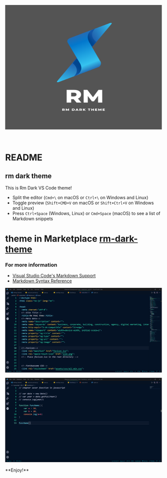 <p align="center"><img width="600px" height="400px" src="images/logo.png"></p>

<p><br></p>

# README
## rm dark theme
This is Rm Dark VS Code theme!

* Split the editor (`Cmd+\` on macOS or `Ctrl+\` on Windows and Linux)
* Toggle preview (`Shift+CMD+V` on macOS or `Shift+Ctrl+V` on Windows and Linux)
* Press `Ctrl+Space` (Windows, Linux) or `Cmd+Space` (macOS) to see a list of Markdown snippets

# theme in Marketplace <a href='https://marketplace.visualstudio.com/items?itemName=raihaninfo.rm-dark-theme'>rm-dark-theme</a>

### For more information
* [Visual Studio Code's Markdown Support](http://code.visualstudio.com/docs/languages/markdown)
* [Markdown Syntax Reference](https://help.github.com/articles/markdown-basics/)


<p align="center"><img src="images/image1.png"></p>
<p align="center"><img src="images/image2.png"></p>
**Enjoy!**
